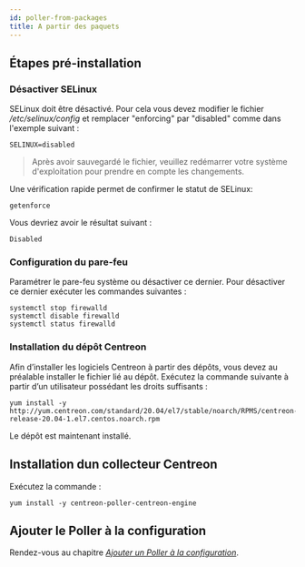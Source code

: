 ```yaml
---
id: poller-from-packages
title: A partir des paquets
---
```


## Étapes pré-installation

### Désactiver SELinux

SELinux doit être désactivé. Pour cela vous devez modifier le fichier */etc/selinux/config* et remplacer "enforcing"
par "disabled" comme dans l'exemple suivant :

``` shell
SELINUX=disabled
```

> Après avoir sauvegardé le fichier, veuillez redémarrer votre système d'exploitation pour prendre en compte les changements.

Une vérification rapide permet de confirmer le statut de SELinux:

``` shell
getenforce
```

Vous devriez avoir le résultat suivant :

``` shell
Disabled
```

### Configuration du pare-feu

Paramétrer le pare-feu système ou désactiver ce dernier. Pour désactiver ce dernier exécuter les commandes suivantes :

``` shell
systemctl stop firewalld
systemctl disable firewalld
systemctl status firewalld
```

### Installation du dépôt Centreon

Afin d’installer les logiciels Centreon à partir des dépôts, vous devez au préalable installer le fichier lié au dépôt.
Exécutez la commande suivante à partir d’un utilisateur possédant les droits suffisants :

``` shell
yum install -y http://yum.centreon.com/standard/20.04/el7/stable/noarch/RPMS/centreon-release-20.04-1.el7.centos.noarch.rpm
```

Le dépôt est maintenant installé.

## Installation dun collecteur Centreon

Exécutez la commande :

``` shell
yum install -y centreon-poller-centreon-engine
```

## Ajouter le Poller à la configuration

Rendez-vous au chapitre *[Ajouter un Poller à la configuration](../monitoring/monitoring-servers/add-a-poller-to-configuration.html)*.
